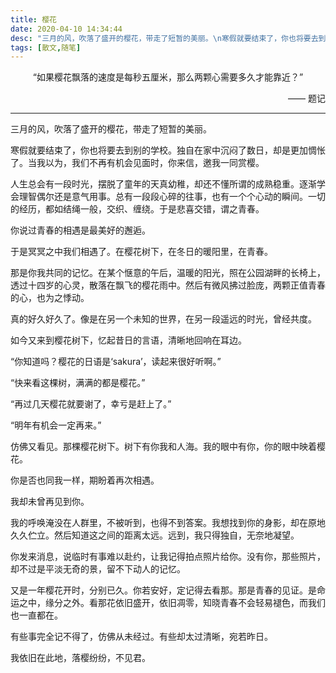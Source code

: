 ```yaml
---
title: 樱花
date: 2020-04-10 14:34:44
desc: "三月的风，吹落了盛开的樱花，带走了短暂的美丽。\n寒假就要结束了，你也将要去到别的学校。独自在家中沉闷了数日，却是更加惆怅了。当我以为，我们不再有机会见面时，你来信，邀我一同赏樱。"
tags: [散文,随笔]
---
```


<p align="center">“如果樱花飘落的速度是每秒五厘米，那么两颗心需要多久才能靠近？”</p>

<p align="right">—— 题记</p>

---

三月的风，吹落了盛开的樱花，带走了短暂的美丽。

寒假就要结束了，你也将要去到别的学校。独自在家中沉闷了数日，却是更加惆怅了。当我以为，我们不再有机会见面时，你来信，邀我一同赏樱。

人生总会有一段时光，摆脱了童年的天真幼稚，却还不懂所谓的成熟稳重。逐渐学会理智偶尔还是意气用事。总有一段段心碎的往事，也有一个个心动的瞬间。一切的经历，都如结绳一般，交织、缠绕。于是悲喜交错，谓之青春。

你说过青春的相遇是最美好的邂逅。

于是冥冥之中我们相遇了。在樱花树下，在冬日的暖阳里，在青春。

那是你我共同的记忆。在某个惬意的午后，温暖的阳光，照在公园湖畔的长椅上，透过十四岁的心灵，散落在飘飞的樱花雨中。然后有微风拂过脸庞，两颗正值青春的心，也为之悸动。

真的好久好久了。像是在另一个未知的世界，在另一段遥远的时光，曾经共度。

如今又来到樱花树下，忆起昔日的言语，清晰地回响在耳边。

“你知道吗？樱花的日语是‘sakura’，读起来很好听啊。”

“快来看这棵树，满满的都是樱花。”

“再过几天樱花就要谢了，幸亏是赶上了。”

“明年有机会一定再来。”

仿佛又看见。那棵樱花树下。树下有你我和人海。我的眼中有你，你的眼中映着樱花。

你是否也同我一样，期盼着再次相遇。

我却未曾再见到你。

我的呼唤淹没在人群里，不被听到，也得不到答案。我想找到你的身影，却在原地久久伫立。然后知道这之间的距离太远。远到，我只得独自，无奈地凝望。

你发来消息，说临时有事难以赴约，让我记得拍点照片给你。没有你，那些照片，却不过是平淡无奇的景，留不下动人的记忆。

又是一年樱花开时，分别已久。你若安好，定记得去看那。那是青春的见证。是命运之中，缘分之外。看那花依旧盛开，依旧凋零，知晓青春不会轻易褪色，而我们也一直都在。

有些事完全记不得了，仿佛从未经过。有些却太过清晰，宛若昨日。

我依旧在此地，落樱纷纷，不见君。